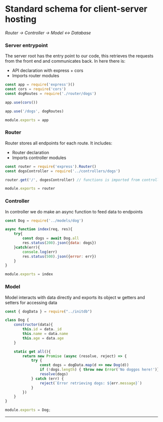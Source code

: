 # Standard schema for client-server hosting

*Router -> Controller -> Model <-> Database*


### Server entrypoint
The server root has the entry point to our code, this retrieves the requests from the front end and communicates back. 
In here there is:
- API declaration with express + cors
- Imports router modules

```js
const app = require('express')()
const cors = require('cors')
const dogRoutes = require('./router/dogs')

app.use(cors())

app.use('/dogs', dogRoutes)

module.exports = app
```



### Router
Router stores all endpoints for each route. It includes:
- Router declaration
- Imports controller modules

```js
const router = require('express').Router()
const dogsController = require('../controllers/dogs')

router.get('/', dogesController) // functions is imported from controller file 

module.exports = router
```



### Controller
In controller we do make an async function to feed data to endpoints

```js
const Dog = require('../models/dog')

async function index(req, res){
	try{
		const dogs = await Dog.all
		res.status(200).json({data: dogs})
	}catch(err){
		console.log(err)
		res.status(500).json({error: err})
	}
}

module.exports = index

```



### Model
Model interacts with data directly and exports its object w getters and setters for accessing data
```js
const { dogData } = require("../initdb")

class Dog {
    constructor(data){
        this.id = data._id
        this.name = data.name
        this.age = data.age
    }

    static get all(){
        return new Promise (async (resolve, reject) => {
            try {
                const dogs = dogData.map(d => new Dog(d))
                if (!dogs.length) { throw new Error('No doggos here!')}
                resolve(dogs)
            } catch (err) {
                reject(`Error retrieving dogs: ${err.message}`)
            }
        })
    }
}

module.exports = Dog;

```


---